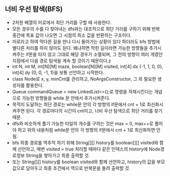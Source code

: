 ## 너비 우선 탐색(BFS)
- 2차원 배열의 미로에서 최단 거리를 구할 때 사용한다.
- 모든 경우의 수를 다 찾아내는 dfs와는 대조적으로 최단 거리를 구하기 위해 반복 중간에 목표 값이 나오면 그 시점의 최소 값을 반환하는 구조이다.
- 미로라고 하여 막다른 길을 만나 다시 돌아가는 상황이 있다 하더라도 bfs 방법에 별다른 처리를 하지 않아도 된다. 왜냐하면 막힌 길이라면 가능한 방향들을 추가시켜주는 if문을 타지 않고 그대로 해당 경우가 소멸되며, 그 전의 방향이 여러 개였던 지점에서 다음 경로 탐색을 계속 할 것이기 때문이다.z
- int N, int M, int[N][M] maze, boolean[N][M] visited, int[4] dx {-1, 1, 0, 0}, int[4] dy {0, 0, -1, 1}을 보통 선언하고 시작한다.
- class Node로 x, y, minCnt를 관리하고, NoArgsConstructor, 그 외 필요한 생성자를 활용한다.
- Queue<Node> commandQueue = new LinkedList<>();로 명령을 적재시킨다는 개념으로 가능한 방향들을 while 문 안에서 추가시켜준다.
- 목적지 도달하는 최단 경로는 while문 안의 각 방향의 if문에서 cnt + 1로 최신화시켜주면 된다. 각 경로마다의 시간이 cnt이고, 너비 우선 탐색으로 최단 거리를 찾기 때문.
- dfs와 비슷하게 풀기 가능한 타일의 개수를 구하는 것은 max = 0, max++로 풀어야 하고 위의 내용처럼 while문 안의 각 방향의 if문에서 cnt + 1로 최신화하면 안됨.
- bfs 최종 경로를 역추적 하기 위해 String[][] history를 boolean[][] visited와 함께 선언하고, 매번 visited = true 처리할 때마다 같은 인덱스의 history에 Node경로정보 String을 쌓아가고 최종 출력할 것.
- 또는 String[][] history를 boolean visited와 함께 선언하고, history의 값을 부모 값으로 담아두고 최종 조건에서 역으로 반복문을 돌려 출력할 것.